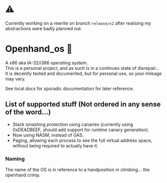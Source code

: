 # ⚠️
Currently working on a rewrite on branch `release/v2` after realising my abstractions were badly planned out.

# Openhand_os 🤙
A x86 aka IA-32/i386 operating system.\
This is a personal project, and as such is in a continues state of disrepair...\
It is decently tested and documented, but for personal use, so your mileage may vary.

See local docs for sporadic documentation for later reference.

## List of supported stuff (Not ordered in any sense of the word...)
 - Stack smashing protection using canaries (currently using 0xDEADBEEF, should add support for runtime canary generation).
 - Now using NASM, instead of GAS.
 - Paging, allowing each process to see the full virtual address space, without being required to actually have it.

### Naming
The name of the OS is in reference to a handposition in climbing... the openhand crimp.
